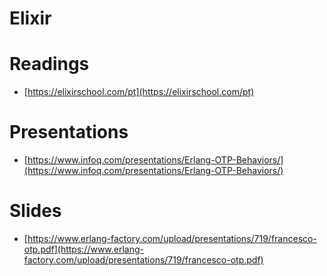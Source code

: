 # Elixir

# Readings
- [https://elixirschool.com/pt](https://elixirschool.com/pt)

# Presentations
- [https://www.infoq.com/presentations/Erlang-OTP-Behaviors/](https://www.infoq.com/presentations/Erlang-OTP-Behaviors/)

# Slides
- [https://www.erlang-factory.com/upload/presentations/719/francesco-otp.pdf](https://www.erlang-factory.com/upload/presentations/719/francesco-otp.pdf)
